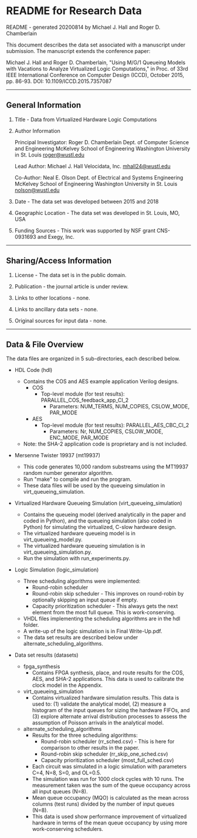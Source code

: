 # README for Research Data

README - generated 20200814 by Michael J. Hall and Roger D. Chamberlain

This document describes the data set associated with a manuscript under
submission. The manuscript extends the conference paper:

Michael J. Hall and Roger D. Chamberlain, "Using M/G/1 Queueing Models with
Vacations to Analyze Virtualized Logic Computations," in Proc. of 33rd
IEEE International Conference on Computer Design (ICCD), October 2015,
pp. 86-93. DOI: 10.1109/ICCD.2015.7357087

-------------------
General Information
-------------------

1. Title - Data from Virtualized Hardware Logic Computations

2. Author Information

   Principal Investigator:
      Roger D. Chamberlain
      Dept. of Computer Science and Engineering
      McKelvey School of Engineering
      Washington University in St. Louis
      roger@wustl.edu

   Lead Author:
      Michael J. Hall
      Velocidata, Inc.
      mhall24@wustl.edu

   Co-Author:
      Neal E. Olson
      Dept. of Electrical and Systems Engineering
      McKelvey School of Engineering
      Washington University in St. Louis
      nolson@wustl.edu

3. Date - The data set was developed between 2015 and 2018

4. Geographic Location - The data set was developed in St. Louis, MO, USA

5. Funding Sources - This work was supported by NSF grant CNS-0931693
   and Exegy, Inc.

--------------------------
Sharing/Access Information
--------------------------

1. License - The data set is in the public domain.

2. Publication - the journal article is under review.

3. Links to other locations - none.

4. Links to ancillary data sets - none.

5. Original sources for input data - none.

--------------------
Data & File Overview
--------------------

The data files are organized in 5 sub-directories, each described below.

* HDL Code (hdl)
  - Contains the COS and AES example application Verilog designs.
    - COS
      - Top-level module (for test results): PARALLEL_COS_feedback_app_CI_2
        - Parameters: NUM_TERMS, NUM_COPIES, CSLOW_MODE, PAR_MODE
    - AES
      - Top-level module (for test results): PARALLEL_AES_CBC_CI_2
        - Parameters: Nr, NUM_COPIES, CSLOW_MODE, ENC_MODE, PAR_MODE
  - Note: the SHA-2 application code is proprietary and is not included.

* Mersenne Twister 19937 (mt19937)
  - This code generates 10,000 random substreams using the MT19937 random
    number generator algorithm.
  - Run "make" to compile and run the program.
  - These data files will be used by the queueing simulation in
    virt_queueing_simulation.

* Virtualized Hardware Queueing Simulation (virt_queueing_simulation)
  - Contains the queueing model (derived analytically in the paper and
    coded in Python), and the queueing simulation (also coded in Python)
    for simulating the virtualized, C-slow hardware design.
  - The virtualized hardware queueing model is in virt_queueing_model.py.
  - The virtualized hardware queueing simulation is in
    virt_queueing_simulation.py.
  - Run the simulation with run_experiments.py.

* Logic Simulation (logic_simulation)
  - Three scheduling algorithms were implemented:
    - Round-robin scheduler
    - Round-robin skip scheduler - This improves on round-robin by optionally
      skipping an input queue if empty.
    - Capacity prioritization scheduler - This always gets the next element
      from the most full queue.  This is work-conserving.
  - VHDL files implementing the scheduling algorithms are in the hdl folder.
  - A write-up of the logic simulation is in Final Write-Up.pdf.
  - The data set results are described below under
    alternate_scheduling_algorithms.

* Data set results (datasets)
  - fpga_synthesis
    - Contains FPGA synthesis, place, and route results for
      the COS, AES, and SHA-2 applications.  This data is used
      to calibrate the clock model in the Appendix.
  - virt_queueing_simulation
    - Contains virtualized hardware simulation results.  This data is used to:
      (1) validate the analytical model,
      (2) measure a histogram of the input queues for sizing the hardware
          FIFOs, and
      (3) explore alternate arrival distribution processes to assess the
          assumption of Poisson arrivals in the analytical model.
  - alternate_scheduling_algorithms
    - Results for the three scheduling algorithms:
      - Round-robin scheduler (rr_sched.csv) - This is here for comparison to
        other results in the paper.
      - Round-robin skip scheduler (rr_skip_one_sched.csv)
      - Capacity prioritization scheduler (most_full_sched.csv)
    - Each circuit was simulated in a logic simulation with parameters
      C=4, N=8, S=0, and OL=0.5.
    - The simulation was run for 1000 clock cycles with 10 runs.  The
      measurement taken was the sum of the queue occupancy across all
      input queues (N=8).
    - Mean queue occupancy (MQO) is calculated as the mean across columns
      (test runs) divided by the number of input queues (N=8).
    - This data is used show performance improvement of virtualized hardware
      in terms of the mean queue occupancy by using more work-conserving
      schedulers.
